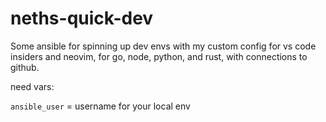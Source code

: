 # neths-quick-dev

Some ansible for spinning up dev envs with my custom config for vs code insiders and neovim, for go, node, python, and rust, with connections to github.

need vars:

`ansible_user` = username for your local env
